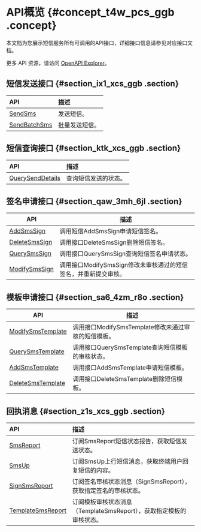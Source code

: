 # API概览 {#concept_t4w_pcs_ggb .concept}

本文档为您展示短信服务所有可调用的API接口，详细接口信息请参见对应接口文档。

更多 API 资源，请访问 [OpenAPI Explorer](https://api.aliyun.com/)。

## 短信发送接口 {#section_ix1_xcs_ggb .section}

|API|描述|
|:--|:-|
|[SendSms](cn.zh-CN/API参考/发送短信/SendSms.md)|发送短信。|
|[SendBatchSms](cn.zh-CN/API参考/发送短信/SendBatchSms.md)|批量发送短信。|

## 短信查询接口 {#section_ktk_xcs_ggb .section}

|API|描述|
|:--|:-|
|[QuerySendDetails](cn.zh-CN/API参考/查询发送记录/QuerySendDetails.md)|查询短信发送的状态。|

## 签名申请接口 {#section_qaw_3mh_6jl .section}

|API|描述|
|---|--|
|[AddSmsSign](cn.zh-CN/API参考/短信签名/AddSmsSign.md#)|调用短信AddSmsSign申请短信签名。|
|[DeleteSmsSign](cn.zh-CN/API参考/短信签名/DeleteSmsSign.md#)|调用接口DeleteSmsSign删除短信签名。|
|[QuerySmsSign](cn.zh-CN/API参考/短信签名/QuerySmsSign.md#)|调用接口QuerySmsSign查询短信签名申请状态。|
|[ModifySmsSign](cn.zh-CN/API参考/短信签名/ModifySmsSign.md#)|调用接口ModifySmsSign修改未审核通过的短信签名，并重新提交审核。|

## 模板申请接口 {#section_sa6_4zm_r8o .section}

|API|描述|
|---|--|
|[ModifySmsTemplate](cn.zh-CN/API参考/短信模板/ModifySmsTemplate.md#)|调用接口ModifySmsTemplate修改未通过审核的短信模板。|
|[QuerySmsTemplate](cn.zh-CN/API参考/短信模板/QuerySmsTemplate.md#)|调用接口QuerySmsTemplate查询短信模板的审核状态。|
|[AddSmsTemplate](cn.zh-CN/API参考/短信模板/AddSmsTemplate.md#)|调用接口AddSmsTemplate申请短信模板。|
|[DeleteSmsTemplate](cn.zh-CN/API参考/短信模板/DeleteSmsTemplate.md#)|调用接口DeleteSmsTemplate删除短信模板。|

## 回执消息 {#section_z1s_xcs_ggb .section}

|API|描述|
|:--|:-|
|[SmsReport](cn.zh-CN/API参考/回执消息/MNS消息队列消费模式/SmsReport.md)|订阅SmsReport短信状态报告，获取短信发送状态。|
|[SmsUp](cn.zh-CN/API参考/回执消息/MNS消息队列消费模式/SmsUp.md)|订阅SmsUp上行短信消息，获取终端用户回复短信的内容。|
|[SignSmsReport](cn.zh-CN/API参考/回执消息/模板和签名申请状态回执/SignSmsReport.md#)|订阅签名审核状态消息（SignSmsReport），获取指定签名的审核状态。|
|[TemplateSmsReport](cn.zh-CN/API参考/回执消息/模板和签名申请状态回执/TemplateSmsReport.md#)|订阅模板审核状态消息（TemplateSmsReport），获取指定模板的审核状态。|

